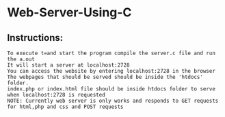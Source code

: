 # Web-Server-Using-C
## Instructions:
	To execute t=and start the program compile the server.c file and run the a.out
	It will start a server at localhost:2728
	You can access the website by entering localhost:2728 in the browser
	The webpages that should be served should be inside the 'htdocs' folder. 
	index.php or index.html file should be inside htdocs folder to serve when localhost:2728 is requested
	NOTE: Currently web server is only works and responds to GET requests for html,php and css and POST requests


